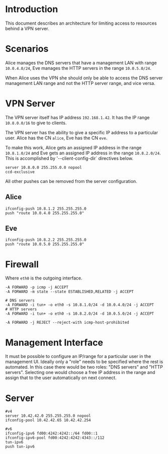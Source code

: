 # Introduction

This document describes an architecture for limiting access to resources
behind a VPN server. 

# Scenarios

Alice manages the DNS servers that have a management LAN with range
`10.0.4.0/24`, Eve manages the HTTP servers in the range `10.0.5.0/24`.

When Alice uses the VPN she should only be able to access the DNS server
management LAN range and not the HTTP server range, and vice versa.

# VPN Server

The VPN server itself has IP address `192.168.1.42`. It has the IP range 
`10.8.0.0/16` to give to clients.

The VPN server has the ability to give a specific IP address to a particular
user. Alice has the CN `alice`, Eve has the CN `eve`.

To make this work, Alice gets an assigned IP address in the range `10.8.1.0/24`
and Eve gets an assigned IP address in the range `10.8.2.0/24`. This is 
accomplished by '--client-config-dir` directives below.

    server 10.8.0.0 255.255.0.0 nopool
    ccd-exclusive

All other pushes can be removed from the server configuration.

## Alice

    ifconfig-push 10.8.1.2 255.255.255.0
    push "route 10.0.4.0 255.255.255.0"

## Eve
    
    ifconfig-push 10.8.2.2 255.255.255.0
    push "route 10.0.5.0 255.255.255.0"

# Firewall

Where `eth0` is the outgoing interface.

    -A FORWARD -p icmp -j ACCEPT
    -A FORWARD -m state --state ESTABLISHED,RELATED -j ACCEPT

    # DNS servers
    -A FORWARD -i tun+ -o eth0 -s 10.8.1.0/24 -d 10.0.4.0/24 -j ACCEPT
    # HTTP servers
    -A FORWARD -i tun+ -o eth0 -s 10.8.2.0/24 -d 10.0.5.0/24 -j ACCEPT

    -A FORWARD -j REJECT --reject-with icmp-host-prohibited

# Management Interface

It must be possible to configure an IP/range for a particular user in the 
management UI. Ideally only a "role" needs to be specified where the rest is 
automated. In this case there would be two roles: "DNS servers" and 
"HTTP servers". Selecting one would choose a free IP address in the range and 
assign that to the user automatically on next connect.


# Server

    #v4
    server 10.42.42.0 255.255.255.0 nopool
    ifconfig-pool 10.42.42.65 10.42.42.254

    #v6
    ifconfig-ipv6 fd00:4242:4242::/64 fd00::1
    ifconfig-ipv6-pool fd00:4242:4242:4343::/112
    tun-ipv6
    push tun-ipv6

